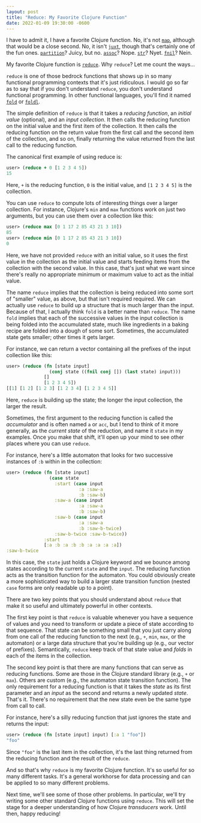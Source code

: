 ```yaml
---
layout: post
title: "Reduce: My Favorite Clojure Function"
date: 2022-01-09 19:30:00 -0600
---
```

I have to admit it, I have a favorite Clojure function. No, it's not
[`map`](https://clojuredocs.org/clojure.core/map), although that would
be a close second. No, it isn't
[`juxt`](https://clojuredocs.org/clojure.core/juxt), though that's
certainly one of the fun
ones. [`partition`](https://clojuredocs.org/clojure.core/partition)?
Juicy, but no. [`assoc`](https://clojuredocs.org/clojure.core/assoc)?
Nope. [`str`](https://clojuredocs.org/clojure.core/str)?
Nyet. [`fnil`](https://clojuredocs.org/clojure.core/fnil)? Nein.

My favorite Clojure function is
[`reduce`](https://clojuredocs.org/clojure.core/reduce). Why `reduce`?
Let me count the ways...

`reduce` is one of those bedrock functions that shows up in so many
functional programming contexts that it's just ridiculous. I would go
so far as to say that if you don't understand `reduce`, you don't
understand functional programming. In other functional languages,
you'll find it named
[`fold`](https://fsharp.github.io/fsharp-core-docs/reference/fsharp-collections-listmodule.html#fold)
or [`foldl`](https://wiki.haskell.org/Fold).

The simple definition of `reduce` is that it takes a _reducing
function_, an _initial value_ (optional), and an _input collection_. It
then calls the reducing function on the initial value and the first
item of the collection. It then calls the reducing function on the
return value from the first call and the second item of the
collection, and so on, finally returning the value returned from the
last call to the reducing function.

The canonical first example of using reduce is:
```clojure
user> (reduce + 0 [1 2 3 4 5])
15
```

Here, `+` is the reducing function, `0` is the initial value, and `[1
2 3 4 5]` is the collection.

You can use `reduce` to compute lots of interesting things over a
larger collection. For instance, Clojure's `min` and `max` functions
work on just two arguments, but you can use them over a collection
like this:
```clojure
user> (reduce max [0 1 17 2 85 43 21 3 10])
85
user> (reduce min [0 1 17 2 85 43 21 3 10])
0
```

Here, we have not provided `reduce` with an initial value, so it uses
the first value in the collection as the initial value and starts
feeding items from the collection with the second value. In this case,
that's just what we want since there's really no appropriate minimum
or maximum value to act as the initial value.

The name `reduce` implies that the collection is being reduced into
some sort of "smaller" value, as above, but that isn't required
required. We can actually use `reduce` to build up a structure that is
much larger than the input. Because of that, I actually think `fold`
is a better name than `reduce`. The name `fold` implies that each of
the successive values in the input collection is being folded into the
accumulated state, much like ingredients in a baking recipe are folded
into a dough of some sort. Sometimes, the accumulated state gets
smaller; other times it gets larger.

For instance, we can return a vector containing all the prefixes of
the input collection like this:

```clojure
user> (reduce (fn [state input]
                (conj state ((fnil conj []) (last state) input)))
              []
              [1 2 3 4 5])
[[1] [1 2] [1 2 3] [1 2 3 4] [1 2 3 4 5]]
```

Here, `reduce` is building up the state; the longer the input
collection, the larger the result.

Sometimes, the first argument to the reducing function is called the
_accumulator_ and is often named `a` or `acc`, but I tend to think of
it more generally, as the _current state_ of the reduction, and name
it `state` in my examples. Once you make that shift, it'll open up
your mind to see other places where you can use `reduce`.

For instance, here's a little automaton that looks for two successive
instances of `:b` within in the collection:

```clojure
user> (reduce (fn [state input]
                (case state
                  :start (case input
                           :a :saw-a
                           :b :saw-b)
                  :saw-a (case input
                           :a :saw-a
                           :b :saw-b)
                  :saw-b (case input
                           :a :saw-a
                           :b :saw-b-twice)
                  :saw-b-twice :saw-b-twice))
              :start
              [:a :b :a :b :b :a :a :a :a])
:saw-b-twice
```

In this case, the `state` just holds a Clojure keyword and we bounce
among states according to the current `state` and the `input`. The
reducing function acts as the transition function for the
automaton. You could obviously create a more sophisticated way to
build a larger state transition function (nested `case` forms are only
readable up to a point).

There are two key points that you should understand about `reduce`
that make it so useful and ultimately powerful in other contexts.

The first key point is that `reduce` is valuable whenever you have a
sequence of values and you need to transform or update a piece of
state according to that sequence. That state can be something small
that you just carry along from one call of the reducing function to
the next (e.g., `+`, `min`, `max`, or the automaton) or a large data
structure that you're building up (e.g., our vector of
prefixes). Semantically, `reduce` keep track of that state value and
_folds_ in each of the items in the collection.

The second key point is that there are many functions that can serve
as reducing functions. Some are those in the Clojure standard library
(e.g., `+` or `max`). Others are custom (e.g., the automaton state
transition function). The only requirement for a reducing function is
that it takes the _state_ as its first parameter and an _input_ as the
second and returns a newly updated _state_. That's it. There's no
requirement that the new state even be the same type from call to
call.

For instance, here's a silly reducing function that just ignores the
state and returns the input:
```clojure
user> (reduce (fn [state input] input) [:a 1 "foo"])
"foo"
```

Since `"foo"` is the last item in the collection, it's the last thing
returned from the reducing function and the result of the `reduce`.

And so that's why `reduce` is my favorite Clojure function. It's so
useful for so many different tasks. It's a general workhorse for data
processing and can be applied to so many different problems.

Next time, we'll see some of those other problems. In particular,
we'll try writing some other standard Clojure functions using
`reduce`. This will set the stage for a deeper understanding of how
Clojure _transducers_ work. Until then, happy reducing!


